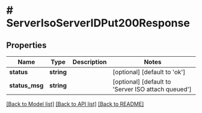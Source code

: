 # # ServerIsoServerIDPut200Response

## Properties

Name | Type | Description | Notes
------------ | ------------- | ------------- | -------------
**status** | **string** |  | [optional] [default to 'ok']
**status_msg** | **string** |  | [optional] [default to 'Server ISO attach queued']

[[Back to Model list]](../../README.md#models) [[Back to API list]](../../README.md#endpoints) [[Back to README]](../../README.md)
